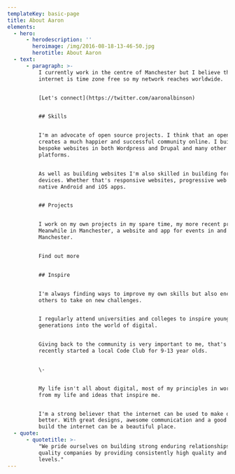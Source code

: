 ```yaml
---
templateKey: basic-page
title: About Aaron
elements:
  - hero:
      - herodescription: ''
        heroimage: /img/2016-08-18-13-46-50.jpg
        herotitle: About Aaron
  - text:
      - paragraph: >-
          I currently work in the centre of Manchester but I believe the
          internet is time zone free so my network reaches worldwide.


          [Let's connect](https://twitter.com/aaronalbinson)


          ## Skills


          I'm an advocate of open source projects. I think that an open web
          creates a much happier and successful community online. I build
          bespoke websites in both Wordpress and Drupal and many other
          platforms.


          As well as building websites I'm also skilled in building for all
          devices. Whether that's responsive websites, progressive web apps or
          native Android and iOS apps.


          ## Projects


          I work on my own projects in my spare time, my more recent project is
          Meanwhile in Manchester, a website and app for events in and around
          Manchester.


          Find out more


          ## Inspire


          I'm always finding ways to improve my own skills but also encourage
          others to take on new challenges.


          I regularly attend universities and colleges to inspire younger
          generations into the world of digital.


          Giving back to the community is very important to me, that's why I've
          recently started a local Code Club for 9-13 year olds.


          \-


          My life isn't all about digital, most of my principles in work come
          from my life and ideas that inspire me.


          I'm a strong believer that the internet can be used to make our lives
          better. With great designs, awesome communication and a good robust
          build the internet can be a beautiful place.
  - quote:
      - quotetitle: >-
          "We pride ourselves on building strong enduring relationships with
          quality companies by providing consistently high quality and service
          levels."
---
```


